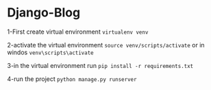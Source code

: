 # Django-Blog
1-First create virtual environment ```virtualenv venv```

2-activate the virtual environment ```source venv/scripts/activate``` or in windos ```venv\scripts\activate```

3-in the virtual environment run ```pip install -r requirements.txt```

4-run the project ```python manage.py runserver```
